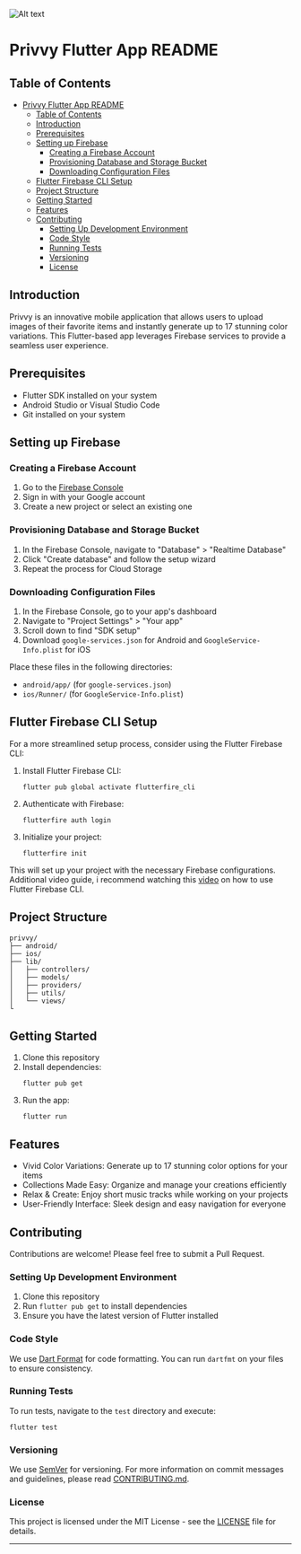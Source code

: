 
![Alt text](https://media2.dev.to/dynamic/image/width=1000,height=420,fit=cover,gravity=auto,format=auto/https%3A%2F%2Fdev-to-uploads.s3.amazonaws.com%2Fuploads%2Farticles%2F7uz33nr2h3qrmdq3tte8.png)

# Privvy Flutter App README

## Table of Contents
- [Privvy Flutter App README](#privvy-flutter-app-readme)
  - [Table of Contents](#table-of-contents)
  - [Introduction](#introduction)
  - [Prerequisites](#prerequisites)
  - [Setting up Firebase](#setting-up-firebase)
    - [Creating a Firebase Account](#creating-a-firebase-account)
    - [Provisioning Database and Storage Bucket](#provisioning-database-and-storage-bucket)
    - [Downloading Configuration Files](#downloading-configuration-files)
  - [Flutter Firebase CLI Setup](#flutter-firebase-cli-setup)
  - [Project Structure](#project-structure)
  - [Getting Started](#getting-started)
  - [Features](#features)
  - [Contributing](#contributing)
    - [Setting Up Development Environment](#setting-up-development-environment)
    - [Code Style](#code-style)
    - [Running Tests](#running-tests)
    - [Versioning](#versioning)
    - [License](#license)

## Introduction

Privvy is an innovative mobile application that allows users to upload images of their favorite items and instantly generate up to 17 stunning color variations. This Flutter-based app leverages Firebase services to provide a seamless user experience.

## Prerequisites

- Flutter SDK installed on your system
- Android Studio or Visual Studio Code
- Git installed on your system

## Setting up Firebase

### Creating a Firebase Account

1. Go to the [Firebase Console](https://console.firebase.google.com/)
2. Sign in with your Google account
3. Create a new project or select an existing one

### Provisioning Database and Storage Bucket

1. In the Firebase Console, navigate to "Database" > "Realtime Database"
2. Click "Create database" and follow the setup wizard
3. Repeat the process for Cloud Storage

### Downloading Configuration Files

1. In the Firebase Console, go to your app's dashboard
2. Navigate to "Project Settings" > "Your app"
3. Scroll down to find "SDK setup"
4. Download `google-services.json` for Android and `GoogleService-Info.plist` for iOS

Place these files in the following directories:

- `android/app/` (for `google-services.json`)
- `ios/Runner/` (for `GoogleService-Info.plist`)

## Flutter Firebase CLI Setup

For a more streamlined setup process, consider using the Flutter Firebase CLI:

1. Install Flutter Firebase CLI:
   ```
   flutter pub global activate flutterfire_cli
   ```

2. Authenticate with Firebase:
   ```
   flutterfire auth login
   ```

3. Initialize your project:
   ```
   flutterfire init
   ```

This will set up your project with the necessary Firebase configurations. Additional video guide, i recommend watching this [video](https://www.youtube.com/watch?v=G-mbqiE87Lw) on how to use Flutter Firebase CLI.

## Project Structure

```
privvy/
├── android/
├── ios/
├── lib/
│   ├── controllers/
│   ├── models/
│   ├── providers/
│   ├── utils/
│   └── views/
└
```

## Getting Started

1. Clone this repository
2. Install dependencies:
   ```
   flutter pub get
   ```
3. Run the app:
   ```
   flutter run
   ```

## Features

- Vivid Color Variations: Generate up to 17 stunning color options for your items
- Collections Made Easy: Organize and manage your creations efficiently
- Relax & Create: Enjoy short music tracks while working on your projects
- User-Friendly Interface: Sleek design and easy navigation for everyone

## Contributing

Contributions are welcome! Please feel free to submit a Pull Request.

### Setting Up Development Environment

1. Clone this repository
2. Run `flutter pub get` to install dependencies
3. Ensure you have the latest version of Flutter installed

### Code Style

We use [Dart Format](https://github.com/dart-lang/dart_style) for code formatting. You can run `dartfmt` on your files to ensure consistency.

### Running Tests

To run tests, navigate to the `test` directory and execute:

```
flutter test
```

### Versioning

We use [SemVer](http://semver.org/) for versioning. For more information on commit messages and guidelines, please read [CONTRIBUTING.md](CONTRIBUTING.md).

### License

This project is licensed under the MIT License - see the [LICENSE](LICENSE) file for details.

---